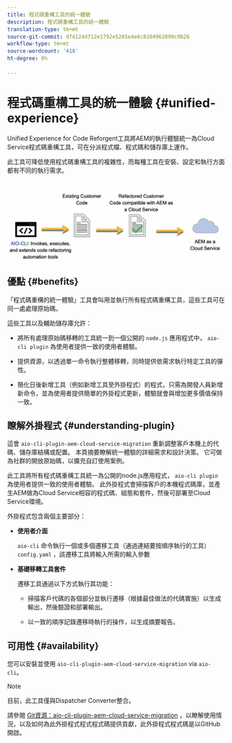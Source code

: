 ```yaml
---
title: 程式碼重構工具的統一體驗
description: 程式碼重構工具的統一體驗
translation-type: tm+mt
source-git-commit: df41244712e1792e5265e4e6c8104962899c9b26
workflow-type: tm+mt
source-wordcount: '418'
ht-degree: 0%

---
```



# 程式碼重構工具的統一體驗 {#unified-experience}

Unified Experience for Code Reforgent工具將AEM的執行體驗統一為Cloud Service程式碼重構工具，可在分派程式檔、程式碼和儲存庫上運作。

此工具可降低使用程式碼重構工具的複雜性，而每種工具在安裝、設定和執行方面都有不同的執行需求。

![影像](/help/move-to-cloud-service/assets/unified-1.png)

## 優點 {#benefits}

「程式碼重構的統一體驗」工具會叫用並執行所有程式碼重構工具，這些工具可在同一處處理原始碼。

這些工具以及輔助儲存庫允許：

* 將所有處理原始碼移轉的工具統一到一個公開的 `node.js` 應用程式中， `aio-cli plugin` 為使用者提供一致的使用者體驗。

* 提供資源，以透過單一命令執行整體移轉，同時提供依需求執行特定工具的彈性。

* 簡化日後新增工具（例如新增工具至外掛程式）的程式，只需為開發人員新增新命令，並為使用者提供簡單的外掛程式更新，體驗就會與增加更多價值保持一致。

## 瞭解外掛程式 {#understanding-plugin}

這會 `aio-cli-plugin-aem-cloud-service-migration` 重新調整客戶本機上的代碼、儲存庫結構或配置。 本頁摘要瞭解統一體驗的詳細需求和設計決策。
它可做為社群的開放原始碼，以擴充自訂使用案例。

此工具將所有程式碼重構工具統一為公開的node.js應用程式， `aio-cli plugin` 為使用者提供一致的使用者體驗。 此外掛程式會掃描客戶的本機程式碼庫，並產生AEM做為Cloud Service相容的程式碼、組態和套件，然後可部署至Cloud Service環境。

外掛程式包含兩個主要部分：

* **使用者介面**

   `aio-cli` 命令執行一個或多個遷移工具（通過連結要按順序執行的工具）`config.yaml` ，該遷移工具將輸入所需的輸入參數

* **基礎移轉工具套件**

   遷移工具通過以下方式執行其功能：

   * 掃描客戶代碼的各個部分並執行遷移（根據最佳做法的代碼實施）以生成輸出，然後驗證和部署輸出。

   * 以一致的順序記錄遷移時執行的操作，以生成摘要報告。

## 可用性 {#availability}

您可以安裝並使用 `aio-cli-plugin-aem-cloud-service-migration` via `aio-cli`。

>[!NOTE]
>目前，此工具僅與Dispatcher Converter整合。

請參閱 [Git資源：aio-cli-plugin-aem-cloud-service-migration](https://github.com/adobe/aio-cli-plugin-aem-cloud-service-migration) ，以瞭解使用情況，以及如何為此外掛程式程式程式碼提供貢獻，此外掛程式程式碼是以GitHub開啟。

